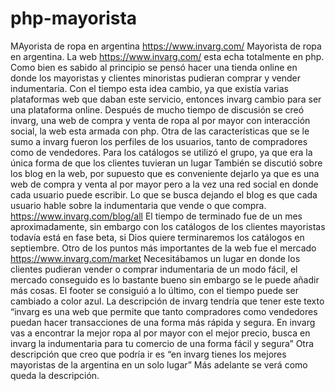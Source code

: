 # php-mayorista
MAyorista de ropa en argentina https://www.invarg.com/
Mayorista de ropa en argentina. La web https://www.invarg.com/ esta echa totalmente en php. Como bien es sabido al principio se pensó hacer una tienda online en donde los mayoristas y clientes minoristas pudieran comprar y vender indumentaria. 
Con el tiempo esta idea cambio, ya que existía varias plataformas web que daban este servicio, entonces invarg cambio para ser una plataforma online.
Después de mucho tiempo de discusión se creó invarg, una web de compra y venta de ropa al por mayor con interacción social, la web esta armada con php.
Otra de las características que se le sumo a invarg fueron los perfiles de los usuarios, tanto de compradores como de vendedores.  Para los catálogos se utilizó el grupo, ya que era la única forma de que los clientes tuvieran un lugar 
También se discutió sobre los blog en la web, por supuesto que es conveniente dejarlo ya que es una web de compra y venta al por mayor pero a la vez una red social en donde cada usuario puede escribir.
Lo que se busca dejando el blog es que cada usuario hable sobre la indumentaria que vende o que compra. https://www.invarg.com/blog/all
El tiempo de terminado fue de un mes aproximadamente, sin embargo con los catálogos de los clientes mayoristas todavía está en fase beta, si Dios quiere terminaremos los catálogos en septiembre.
Otro de los puntos más importantes de la web fue el mercado https://www.invarg.com/market
Necesitábamos un lugar en donde los clientes pudieran vender o comprar indumentaria de un modo fácil, el mercado conseguido es lo bastante bueno sin embargo se le puede añadir más cosas. 
El footer se consiguió a lo último, con el tiempo puede ser cambiado a color azul.
La descripción de invarg tendría que tener este texto “invarg es una web que permite que tanto compradores como vendedores puedan hacer transacciones de una forma más rápida y segura. En invarg vas a encontrar la mejor ropa al por mayor con el mejor precio, busca en invarg la indumentaria para tu comercio de una forma fácil y segura”
Otra descripción que creo que podría ir es “en invarg tienes los mejores mayoristas de la argentina en un solo lugar”
Más adelante se verá como queda la descripción.
